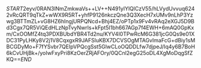 $START$2eyv/0RAN3lNmZmkwaVs++LV++N491ylYlQlCzV55/hLVydUvvuq6242vRcQRT9qTkZ+wWX9R5RT+yhfP9126nkczQne3Q3XecH7xUMv9nLhP3Yzwg3BTTmZL+vG8HZ6hIngjURPQNcd+Bhj4EZ/oPTp1x9Fv4vRAq2eXGJ5D9Bd3Cgx7QR5ViQEdHLzNpTvyNwrIs+kFpt5I1bh667AGp7f4EWH+6mAQ0GpKxm/CxOOMfZ4tq3PDXBUbdYBR4Td2nu/KYV4I0TPwRcM6G381jcG0Qs9e01XDC31PyLHKy8V2j1V8CqxgxR9JAFSluKBX7DCVSOgMTAGvImaFcG+dBiy1sMBCGDyMo+F7fYSvbr7QEIpVPQcgSst5GlwCLoOQDDLfw7djpeJ/Iq4y6B7BoH6kCvUHjBk+/yoIwFxyPri8KzOerZRjAFOry/0QCnl2egG25oDL4XgMoDqgSfZKQ==$END$